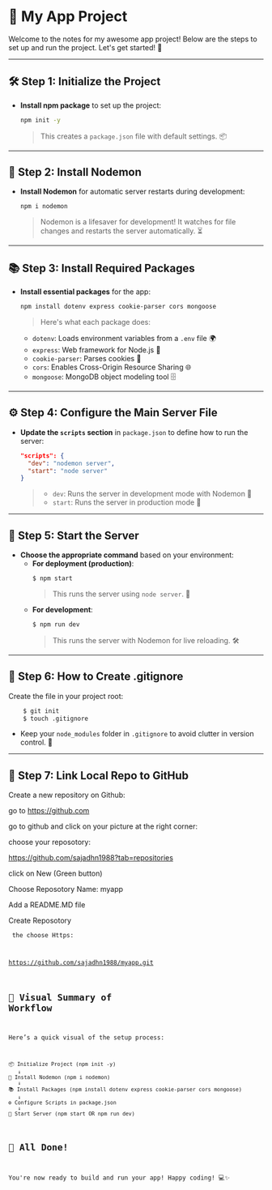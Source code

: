 

# 🚀 My App Project 

Welcome to the notes for my awesome app project! Below are the steps to set up and run the project. Let's get started! 🎉

---

## 🛠️ Step 1: Initialize the Project

- **Install npm package** to set up the project:
  ```bash
  npm init -y
  ```
  > This creates a `package.json` file with default settings. 📦

---

## 🔄 Step 2: Install Nodemon

- **Install Nodemon** for automatic server restarts during development:
  ```bash
  npm i nodemon
  ```
  > Nodemon is a lifesaver for development! It watches for file changes and restarts the server automatically. ⏳

---

## 📚 Step 3: Install Required Packages

- **Install essential packages** for the app:
  ```bash
  npm install dotenv express cookie-parser cors mongoose
  ```
  > Here's what each package does:
  - `dotenv`: Loads environment variables from a `.env` file 🌍
  - `express`: Web framework for Node.js 🚀
  - `cookie-parser`: Parses cookies 🍪
  - `cors`: Enables Cross-Origin Resource Sharing 🌐
  - `mongoose`: MongoDB object modeling tool 🗄️

---

## ⚙️ Step 4: Configure the Main Server File

- **Update the `scripts` section** in `package.json` to define how to run the server:
  ```json
  "scripts": {
    "dev": "nodemon server",
    "start": "node server"
  }
  ```
  > - `dev`: Runs the server in development mode with Nodemon 🔄  
  > - `start`: Runs the server in production mode 🚀

---

## 🌟 Step 5: Start the Server

- **Choose the appropriate command** based on your environment:
  - **For deployment (production)**:
    ```bash
    $ npm start
    ```
    > This runs the server using `node server`. 🏢
  - **For development**:
    ```bash
    $ npm run dev
    ```
    > This runs the server with Nodemon for live reloading. 🛠️

---
## 📝 Step 6:  How to Create .gitignore


Create the file in your project root:

```bash
    $ git init
    $ touch .gitignore
```
- Keep your `node_modules` folder in `.gitignore` to avoid clutter in version control. 🚫

---

## 📝 Step 7: Link Local Repo to GitHub

Create a new repository on Github:

go to https://github.com 

go to github and click on your picture at the right corner:

choose your reposotory:

https://github.com/sajadhn1988?tab=repositories

click on New (Green button)

Choose Reposotory Name: myapp

Add a README.MD file

Create Reposotory

<code> the choose Https:

https://github.com/sajadhn1988/myapp.git










## 🎨 Visual Summary of Workflow

Here’s a quick visual of the setup process:

```
📦 Initialize Project (npm init -y)
   ↓
🔄 Install Nodemon (npm i nodemon)
   ↓
📚 Install Packages (npm install dotenv express cookie-parser cors mongoose)
   ↓
⚙️ Configure Scripts in package.json
   ↓
🌟 Start Server (npm start OR npm run dev)
```



## 🎉 All Done!

You're now ready to build and run your app! Happy coding! 💻✨
